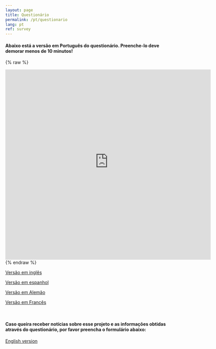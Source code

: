 ```yaml
---
layout: page
title: Questionário
permalink: /pt/questionario
lang: pt
ref: survey
---
```


#### Abaixo está a versão em Português do questionário. Preenche-lo deve demorar menos de 10 minutos!

{% raw %}
 <div class="scratch-preview">
  <iframe src="http://ec2-3-17-144-2.us-east-2.compute.amazonaws.com/index.php/456854?lang=pt-BR" width="640" height="593" frameborder="0" marginheight="0" marginwidth="0">
  </iframe>
 </div>
{% endraw %}


[Versão em inglês](http://ec2-3-17-144-2.us-east-2.compute.amazonaws.com/index.php/456854?lang=en)

[Versão em espanhol](
http://ec2-3-17-144-2.us-east-2.compute.amazonaws.com/index.php/456854?lang=es)


[Versão em Alemão](
http://ec2-3-17-144-2.us-east-2.compute.amazonaws.com/index.php/456854?lang=de)

[Versão em Francês](
http://ec2-3-17-144-2.us-east-2.compute.amazonaws.com/index.php/456854?lang=fr)

<br>

#### Caso queira receber notícias sobre esse projeto e as informações obtidas através do questionário, por favor preencha o formulário abaixo:

[English version](
http://ec2-3-17-144-2.us-east-2.compute.amazonaws.com/index.php/432173?lang=en)
